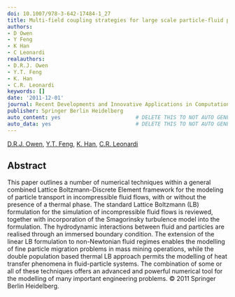 ```yaml
---
doi: 10.1007/978-3-642-17484-1_27
title: Multi-field coupling strategies for large scale particle-fluid problems
authors:
- D Owen
- Y Feng
- K Han
- C Leonardi
realauthors:
- D.R.J. Owen
- Y.T. Feng
- K. Han
- C.R. Leonardi
keywords: []
date: '2011-12-01'
journal: Recent Developments and Innovative Applications in Computational Mechanics
publisher: Springer Berlin Heidelberg
auto_content: yes                        # DELETE THIS TO NOT AUTO GENERATE CONTENT
auto_data: yes                           # DELETE THIS TO NOT AUTO GENERATE METADATA
---
```

[D.R.J. Owen](https://www.scopus.com/authid/detail.uri?authorId=7402421721), [Y.T. Feng](https://www.scopus.com/authid/detail.uri?authorId=57149090200), [K. Han](https://www.scopus.com/authid/detail.uri?authorId=56678094700), [C.R. Leonardi](https://www.scopus.com/authid/detail.uri?authorId=25646377900)

## Abstract
This paper outlines a number of numerical techniques within a general combined Lattice Boltzmann-Discrete Element framework for the modeling of particle transport in incompressible fluid flows, with or without the presence of a thermal phase. The standard Lattice Boltzmann (LB) formulation for the simulation of incompressible fluid flows is reviewed, together with incorporation of the Smagorinsky turbulence model into the formulation. The hydrodynamic interactions between fluid and particles are realised through an immersed boundary condition. The extension of the linear LB formulation to non-Newtonian fluid regimes enables the modelling of fine particle migration problems in mass mining operations, while the double population based thermal LB approach permits the modelling of heat transfer phenomena in fluid-particle systems. The combination of some or all of these techniques offers an advanced and powerful numerical tool for the modelling of many important engineering problems. © 2011 Springer Berlin Heidelberg.
